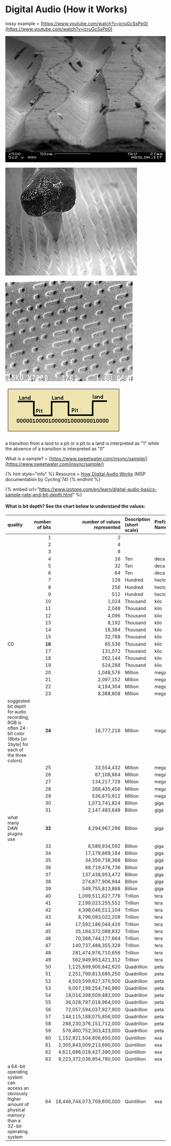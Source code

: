 # Digital Audio \(How it Works\)

lossy example = [https://www.youtube.com/watch?v=icruGcSsPp0](https://www.youtube.com/watch?v=icruGcSsPp0)

![](../.gitbook/assets/longwaysviewelectronmicroscopeimageofvinlyrecordgroove1.jpg)

![](../.gitbook/assets/441b5e1cfe9e03bd1705327983a07cec.gif)

![](../.gitbook/assets/main-qimg-e74006d5754caee64123233b7e9ebd7f.gif)

![](../.gitbook/assets/pits-lands2.png)

a transition from a land to a pit or a pit to a land is interpreted as "1" while the absence of a transition is interpreted as "0"

What is a sample? = [https://www.sweetwater.com/insync/sample/](https://www.sweetwater.com/insync/sample/)

{% hint style="info" %}
Resource = [How Digital Audio Works](https://docs.cycling74.com/max8/tutorials/02_mspdigitalaudio#Digital_representation_of_sound) \(MSP documentation by Cycling'74\)
{% endhint %}

{% embed url="https://www.izotope.com/en/learn/digital-audio-basics-sample-rate-and-bit-depth.html" %}

#### What is bit depth? See the chart below to understand the values:

| quality | number of bits | number of values represented | Description \(short scale\) | Prefix Name |
| :--- | ---: | ---: | :--- | :--- |
|  | 1 | 2 |  |  |
|  | 2 | 4 |  |  |
|  | 3 | 8 |  |  |
|  | 4 | 16 | Ten | deca |
|  | 5 | 32 | Ten | deca |
|  | 6 | 64 | Ten | deca |
|  | 7 | 128 | Hundred | hecto |
|  | 8 | 256 | Hundred | hecto |
|  | 9 | 512 | Hundred | hecto |
|  | 10 | 1,024 | Thousand | kilo |
|  | 11 | 2,048 | Thousand | kilo |
|  | 12 | 4,096 | Thousand | kilo |
|  | 13 | 8,192 | Thousand | kilo |
|  | 14 | 16,384 | Thousand | kilo |
|  | 15 | 32,768 | Thousand | kilo |
| CD | **16** | 65,536 | Thousand | kilo |
|  | 17 | 131,072 | Thousand | kilo |
|  | 18 | 262,144 | Thousand | kilo |
|  | 19 | 524,288 | Thousand | kilo |
|  | 20 | 1,048,576 | Million | mega |
|  | 21 | 2,097,152 | Million | mega |
|  | 22 | 4,194,304 | Million | mega |
|  | 23 | 8,388,608 | Million | mega |
| suggested bit depth for audio recording; RGB is often 24-bit color \(8bits \[or 1byte\] for each of the three colors\) | **24** | 16,777,216 | Million | mega |
|  | 25 | 33,554,432 | Million | mega |
|  | 26 | 67,108,864 | Million | mega |
|  | 27 | 134,217,728 | Million | mega |
|  | 28 | 268,435,456 | Million | mega |
|  | 29 | 536,870,912 | Million | mega |
|  | 30 | 1,073,741,824 | Billion | giga |
|  | 31 | 2,147,483,648 | Billion | giga |
| what many DAW plugins use | **32** | 4,294,967,296 | Billion | giga |
|  | 33 | 8,589,934,592 | Billion | giga |
|  | 34 | 17,179,869,184 | Billion | giga |
|  | 35 | 34,359,738,368 | Billion | giga |
|  | 36 | 68,719,476,736 | Billion | giga |
|  | 37 | 137,438,953,472 | Billion | giga |
|  | 38 | 274,877,906,944 | Billion | giga |
|  | 39 | 549,755,813,888 | Billion | giga |
|  | 40 | 1,099,511,627,776 | Trillion | tera |
|  | 41 | 2,199,023,255,552 | Trillion | tera |
|  | 42 | 4,398,046,511,104 | Trillion | tera |
|  | 43 | 8,796,093,022,208 | Trillion | tera |
|  | 44 | 17,592,186,044,416 | Trillion | tera |
|  | 45 | 35,184,372,088,832 | Trillion | tera |
|  | 46 | 70,368,744,177,664 | Trillion | tera |
|  | 47 | 140,737,488,355,328 | Trillion | tera |
|  | 48 | 281,474,976,710,656 | Trillion | tera |
|  | 49 | 562,949,953,421,312 | Trillion | tera |
|  | 50 | 1,125,899,906,842,620 | Quadrillion | peta |
|  | 51 | 2,251,799,813,685,250 | Quadrillion | peta |
|  | 52 | 4,503,599,627,370,500 | Quadrillion | peta |
|  | 53 | 9,007,199,254,740,990 | Quadrillion | peta |
|  | 54 | 18,014,398,509,482,000 | Quadrillion | peta |
|  | 55 | 36,028,797,018,964,000 | Quadrillion | peta |
|  | 56 | 72,057,594,037,927,900 | Quadrillion | peta |
|  | 57 | 144,115,188,075,856,000 | Quadrillion | peta |
|  | 58 | 288,230,376,151,712,000 | Quadrillion | peta |
|  | 59 | 576,460,752,303,423,000 | Quadrillion | peta |
|  | 60 | 1,152,921,504,606,850,000 | Quintillion | exa |
|  | 61 | 2,305,843,009,213,690,000 | Quintillion | exa |
|  | 62 | 4,611,686,018,427,390,000 | Quintillion | exa |
|  | 63 | 9,223,372,036,854,780,000 | Quintillion | exa |
| a 64-bit operating system can access an obviously higher amount of physical memory than a 32-bit operating system | 64 | 18,446,744,073,709,600,000 | Quintillion | exa |


